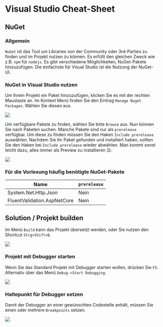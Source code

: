# Visual Studio Cheat-Sheet

## NuGet

### Allgemein

`NuGet` ist das Tool um Libraries von der Community oder 3rd-Parties zu finden und im Projekt nutzen zu können. Es erfüllt den gleichen Zweck wie z.B. `npm` für `nodejs`.
Es gibt verschiedene Möglichkeiten, NuGet-Pakete hinzuzufügen. Die einfachste für Visual Studio ist die Nutzung der NuGet-UI.

### NuGet in Visual Studio nutzen

Um Ihrem Projekt ein Paket hinzuzufügen, klicken Sie es mit der rechten Maustaste an. Im Kontext Menü finden Sie den Eintrag `Manage Nuget Packages`. Wählen Sie diesen aus.

![](assets/01_nuget.gif)

Um verfügbare Pakete zu finden, wählen Sie bitte `Browse` aus. Nun können Sie nach Paketen suchen. Manche Pakete sind nur als `prerelease` verfügbar. Um diese zu finden müssen Sie den Haken `Include prerelease` auswählen. Nachdem Sie Ihr Paket gefunden und installiert haben, sollten Sie den Haken bei `Include prerelease` wieder abwählen. Man kommt sonst leicht dazu, alles immer als Preview zu installieren 😉.

![](assets/02_nuget.gif)

### Für die Vorlesung häufig benötigte NuGet-Pakete

| Name                        | `prerelease` |
| --------------------------- | ------------ |
| System.Net.Http.Json        | Nein          |
| FluentValidation.AspNetCore | Nein         |

## Solution / Projekt builden

Im Menü `Build` kann das Projekt übersetzt werden, oder Sie nutzen den Shortcut `Strg+Shift+B`.

![](assets/03_buildsolution.gif)

### Projekt mit Debugger starten

Wenn Sie das Standard Projekt mit Debugger starten wollen, drücken Sie `F5`. Alternativ über das Menü `Debug->Start Debugging`.

![](assets/03_startdebugging.gif)

### Haltepunkt für Debugger setzen

Damit der Debugger an einer gewünschten Codestelle anhält, müssen Sie einen oder mehrere `Breakpoints` setzen.

![](assets/05_setbreakpoint.gif)
